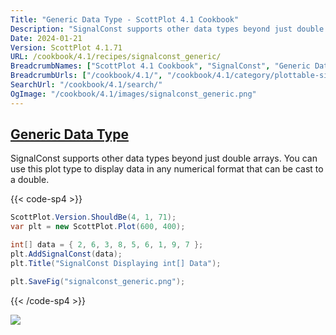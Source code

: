 ```yaml
---
Title: "Generic Data Type - ScottPlot 4.1 Cookbook"
Description: "SignalConst supports other data types beyond just double arrays. You can use this plot type to display data in any numerical format that can be cast to a double."
Date: 2024-01-21
Version: ScottPlot 4.1.71
URL: /cookbook/4.1/recipes/signalconst_generic/
BreadcrumbNames: ["ScottPlot 4.1 Cookbook", "SignalConst", "Generic Data Type"]
BreadcrumbUrls: ["/cookbook/4.1/", "/cookbook/4.1/category/plottable-signalconst", "/cookbook/4.1/recipes/signalconst_generic/"]
SearchUrl: "/cookbook/4.1/search/"
OgImage: "/cookbook/4.1/images/signalconst_generic.png"
---
```


<h2><a id='generic-data-type' href='/cookbook/4.1/recipes/signalconst_generic/'>Generic Data Type</a></h2>

SignalConst supports other data types beyond just double arrays. You can use this plot type to display data in any numerical format that can be cast to a double.

{{< code-sp4 >}}

```cs
ScottPlot.Version.ShouldBe(4, 1, 71);
var plt = new ScottPlot.Plot(600, 400);

int[] data = { 2, 6, 3, 8, 5, 6, 1, 9, 7 };
plt.AddSignalConst(data);
plt.Title("SignalConst Displaying int[] Data");

plt.SaveFig("signalconst_generic.png");
```

{{< /code-sp4 >}}

<img src='../../images/signalconst_generic.png' class='d-block mx-auto my-5' />


